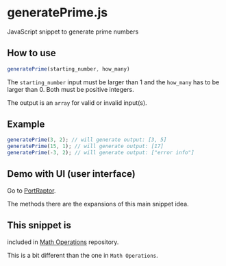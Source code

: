 # generatePrime.js
JavaScript snippet to generate prime numbers

## How to use
```javascript
generatePrime(starting_number, how_many)
```
The `starting_number` input must be larger than 1 and the `how_many` has to be larger than 0. Both must be positive integers.

The output is an `array` for valid or invalid input(s).

## Example

```javascript
generatePrime(3, 2); // will generate output: [3, 5]
generatePrime(15, 1); // will generate output: [17]
generatePrime(-3, 2); // will generate output: ["error info"]
```

## Demo with UI (user interface)
Go to <a href="http://portraptor.johanpaul.net/2014/05/prime-number-generator-by-monkey-raptor.html" target="_blank" title="new window">PortRaptor</a>.

The methods there are the expansions of this main snippet idea.

## This snippet is
included in <a href="https://github.com/monkeyraptor/math_operation" target="_blank" title="new window">Math Operations</a> repository.

This is a bit different than the one in `Math Operations`.
